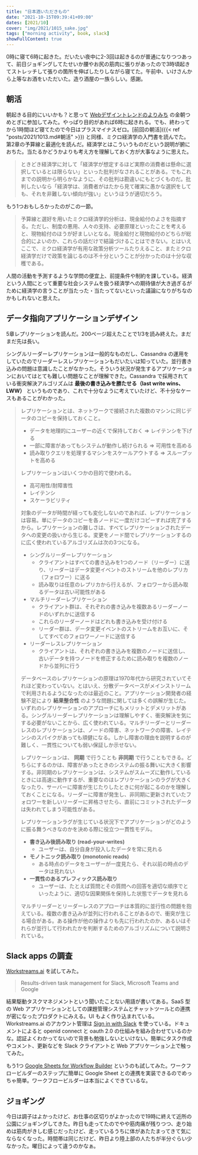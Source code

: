 ```yaml
---
title: "日本酒いただきもの"
date: "2021-10-15T09:39:41+09:00"
dates: [2021/10]
cover: "img/2021/1015_sake.jpg"
tags: ["morning activity", book, slack]
showFullContent: true
---
```


0時に寝て6時に起きた。だいたい夜中に2-3回は起きるのが普通になりつつあって、前日ジョギングしてたせいか腰やお尻の筋肉に張りがあったので3時頃起きてストレッチして張りの箇所を伸ばしたりしながら寝てた。午前中、いけさんから上等なお酒をいただいた。造り酒屋の一族らしい。感謝。

## 朝活

朝起きる目的にいいかも？と思って [Webデザイントレンドのよりみち](https://www.youtube.com/channel/UC1rVx0vAg66su1WvH3X-RJg) の金朝つめとぎに参加してみた。やっぱり目的があれば6時に起きれる。でも、終わってから1時間ほど寝てたので今日はプラスマイナスゼロ。[前回の朝活]({{< ref "posts/2021/1013.md#朝活" >}}) と同様、ミクロ経済学の入門書を読んでた。第2章の予算線と最適化を読んだ。経済学とはこういうものだという説明が腑におちた。当たるかどうかよりも考え方を理解しておく方が大事なように思えた。

> ときどき経済学に対して「経済学が想定するほど実際の消費者は懸命に選択しているとは限らない」といった批判がなされることがある。でもこれまでの説明から明らかなように、その批判は勘違いにもとづくものだ。批判したいなら「経済学は、消費者がはたから見て確実に愚かな選択をしても、それを非難しない傾向が強い」というほうが適切だろう。

もう1つおもしろかったのがこの一節。

> 予算線と選好を用いたミクロ経済学的分析は、現金給付のよさを指摘する。ただし、制度の悪用、人々の支持、必要原理といったことを考えると、現物給付のほうが好ましいとなる。現金給付と現物給付のどちらが総合的によいのか、これらの話だけで結論づけることはできない。とはいえここで、ミクロ経済学が有用な政策分析ツールたりえること、またミクロ経済学だけで政策を論じるのは不十分ということが分かったのは十分な収穫である。

人間の活動を予測するような学問の便宜上、前提条件や制約を課している。経済という人間にとって重要な社会システムを扱う経済学への期待値が大き過ぎるがために経済学の言うことが当たった・当たってないといった議論になりがちなのかもしれないと思えた。

## データ指向アプリケーションデザイン

5章レプリケーションを読んだ。200ページ超えたことで1/3を読み終えた。まだまだ先は長い。

シングルリーダーレプリケーションは一般的なものだし、Cassandra の運用をしていたのでリーダーレスレプリケーションもだいたいは知っていた。並行書き込みの問題は意識したことがなかった。そういう状況が発生するアプリケーションにおいてはとても難しい問題なことが理解できた。Cassandra で採用されている衝突解決アルゴリズムは **最後の書き込みを勝たせる（last write wins、LWW）** というものであり、これで十分なように考えていたけど、不十分なケースもあることがわかった。

> レプリケーションとは、ネットワークで接続された複数のマシンに同じデータのコピーを保持しておくこと。
> 
> * データを地理的にユーザーの近くで保持しておく => レイテンシを下げる
> * 一部に障害があってもシステムが動作し続けられる => 可用性を高める
> * 読み取りクエリを処理するマシンをスケールアウトする => スループットを高める
> 
> レプリケーションはいくつかの目的で使われる。
> 
> * 高可用性/耐障害性
> * レイテンシ
> * スケーラビリティ
> 
> 対象のデータが時間が経っても変化しないのであれば、レプリケーションは容易。単にデータのコピーを各ノードに一度だけコピーすれば完了するから。レプリケーションの難しさは、すべてレプリケーションされたデータへの変更の扱いから生じる。変更をノード間でレプリケーションするのに広く使われているアルゴリズムは次の3つになる。
> 
> * シングルリーダーレプリケーション
>     * クライアントはすべての書き込みを1つのノード（リーダー）に送り、リーダーはデータ変更イベントのストリームを他のレプリカ（フォロワー）に送る
>     * 読み取りは任意のレプリカから行えるが、フォロワーから読み取るデータは古い可能性がある
> * マルチリーダーレプリケーション
>     * クライアント群は、それぞれの書き込みを複数あるリーダーノードのいずれかに送信する
>     * これらのリーダーノードはどれも書き込みを受け付ける
>     * リーダー群は、データ変更イベントのストリームをお互いに、そしてすべてのフォロワーノードに送信する
> * リーダーレスレプリケーション
>     * クライアントは、それぞれの書き込みを複数のノードに送信し、古いデータを持つノードを修正するために読み取りを複数のノードから並列に行う
> 
> データベースのレプリケーションの原理は1970年代から研究されていてそれほど変わっていない。とはいえ、分散データベースがメインストリームで利用されるようになったのは最近のこと。アプリケーション開発者の経験不足により **結果整合性** のような問題に関しては多くの誤解が生じた。いずれのレプリケーションのアプローチにもメリットとデメリットがある。シングルリーダーレプリケーションは理解しやすく、衝突解決を気にする必要がないことから、広く使われている。マルチリーダーとリーダーレスのレプリケーションは、ノードの障害、ネットワークの障害、レイテンシのスパイクがあっても頑健になる。しかし障害の理由を説明するのが難しく、一貫性についても弱い保証しか示せない。
> 
> レプリケーションは、 **同期** で行うことも **非同期** で行うこともできる。どちらにするのかは、障害があったときのシステムの振る舞いに大きく影響する。非同期のレプリケーションは、システムがスムーズに動作しているときには高速に動作するが、重要なのはレプリケーションのラグが大きくなったり、サーバーに障害が生じたりしたときに何が起こるのかを理解しておくことになる。リーダーに障害が発生し、非同期に更新されていたフォロワーを新しいリーダーに昇格させたら、直前にコミットされたデータは失われてしまう可能性がある。
> 
> レプリケーションラグが生じている状況下でアプリケーションがどのように振る舞うべきなのかを決める際に役立つ一貫性モデル。
> 
> * **書き込み後読み取り (read-your-writes)**
>     * ユーザーは、自分自身が投入したデータを常に見れる
> * **モノトニック読み取り (monotonic reads)**
>     * ある時点のデータをユーザーが一度見たら、それ以前の時点のデータは見れない
> * **一貫性のあるプレフィックス読み取り**
>     * ユーザーは、たとえば質問とその質問への回答を適切な順序でといったように、適切な因果関係を保持した状態でデータを見れる
> 
> マルチリーダーとリーダーレスのアプローチは本質的に並行性の問題を抱えている。複数の書き込みが並列に行われることがあるので、衝突が生じる場合がある。ある操作が他の操作よりも先に行われたのか、あるいはそれらが並行して行われたかを判断するためのアルゴリズムについて説明されている。

## Slack apps の調査

[Workstreams.ai](https://www.instagram.com/workstreams.ai/) を試してみた。

> Results-driven task management for Slack, Microsoft Teams and Google

結果駆動タスクマネジメントという聞いたことない用語が書いてある。SaaS 型の Web アプリケーションとしての課題管理システムとチャットツールとの連携が密になったプロダクトにみえる。UI もよく作り込まれている。Workstreams.ai のアカウント管理は [Sign in with Slack](https://api.slack.com/authentication/sign-in-with-slack) を使っている。ドキュメントによると openid connect と oauth 2.0 の仕組みを組み合わせているのかな。認証よくわかってないので背景も勉強しないといけない。簡単にタスク作成やコメント、更新などを Slack クライアントと Web アプリケーション上で触ってみた。

もう1つ [Google Sheets for Workflow Builder](https://slack.com/app-pages/google-sheets) というのも試してみた。ワークフロービルダーのステップに簡単に Google Sheet との連携を実装できるのでめっちゃ簡単。ワークフロービルダーは本当によくできているな。

## ジョギング

今日は調子はよかったけど、お仕事の区切りがよかったので19時に終えて近所の公園にジョギングしてきた。昨日も走ってたのでやや筋肉痛が残りつつ、走り始めは筋肉がきしむ感じだったけど、走っているうちに体があたたまってきて気にならなくなった。時間帯は同じだけど、昨日より陸上部の人たちが半分ぐらい少なかった。曜日によって違うのかなぁ。
